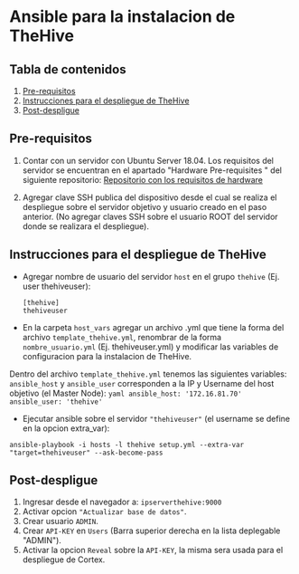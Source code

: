 # Ansible para la instalacion de TheHive

## Tabla de contenidos

1. [Pre-requisitos](#pre-requisitos)
2. [Instrucciones para el despliegue de TheHive](#instrucciones-para-el-despliegue-de-thehive)
3. [Post-despligue](#post-despligue)


## Pre-requisitos

1. Contar con un servidor con Ubuntu Server 18.04. Los requisitos del servidor se encuentran en el apartado "Hardware Pre-requisites
" del siguiente repositorio: 
   [Repositorio con los requisitos de hardware](https://github.com/TheHive-Project/TheHiveDocs)

2. Agregar clave SSH publica del dispositivo desde el cual se realiza el despliegue sobre el servidor objetivo y usuario creado en el paso anterior.
(No agregar claves SSH  sobre el usuario ROOT del servidor donde se realizara el despliegue).


## Instrucciones para el despliegue de TheHive


*  Agregar nombre de usuario del servidor `host` en el grupo `thehive` (Ej. user thehiveuser):

    ```
    [thehive]
    thehiveuser
    ```
    
* En la carpeta `host_vars` agregar un archivo .yml que tiene la forma del archivo `template_thehive.yml`, renombrar de la forma `nombre_usuario.yml`
(Ej. thehiveuser.yml) y modificar las variables de configuracion para la instalacion de TheHive.


 Dentro del archivo `template_thehive.yml` tenemos las siguientes variables:  `ansible_host` y `ansible_user` 
 corresponden a la IP y Username del host objetivo (el Master Node):
    ```yaml
    ansible_host: '172.16.81.70'
    ansible_user: 'thehive'
    ```

*   Ejecutar ansible sobre el servidor `"thehiveuser"` (el username se define en la opcion extra_var):

  ```
  ansible-playbook -i hosts -l thehive setup.yml --extra-var "target=thehiveuser" --ask-become-pass
   ```

## Post-despligue

1.  Ingresar desde el navegador a: `ipserverthehive:9000`
2.  Activar opcion `"Actualizar base de datos"`.
3.  Crear usuario `ADMIN`.
4.  Crear `API-KEY` en `Users` (Barra superior derecha en la lista deplegable "ADMIN").
5.  Activar la opcion `Reveal` sobre la `API-KEY`, la misma sera usada para el despliegue de Cortex.















